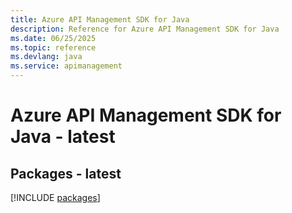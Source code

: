 ```yaml
---
title: Azure API Management SDK for Java
description: Reference for Azure API Management SDK for Java
ms.date: 06/25/2025
ms.topic: reference
ms.devlang: java
ms.service: apimanagement
---
```

# Azure API Management SDK for Java - latest
## Packages - latest
[!INCLUDE [packages](api-management-index.md)]